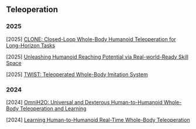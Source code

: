 ## Teleoperation

### 2025

[2025] [CLONE: Closed-Loop Whole-Body Humanoid Teleoperation for Long-Horizon Tasks](https://arxiv.org/abs/2506.08931)

[2025] [Unleashing Humanoid Reaching Potential via Real-world-Ready Skill Space](https://arxiv.org/abs/2505.10918)

[2025] [TWIST: Teleoperated Whole-Body Imitation System](https://arxiv.org/abs/2505.02833)



### 2024

[2024] [OmniH2O: Universal and Dexterous Human-to-Humanoid Whole-Body Teleoperation and Learning](https://arxiv.org/abs/2406.08858)

[2024] [Learning Human-to-Humanoid Real-Time Whole-Body Teleoperation](https://arxiv.org/abs/2403.04436)